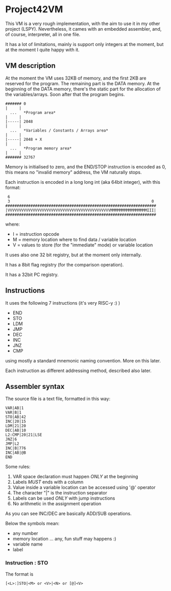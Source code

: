 # Project42VM

This VM is a very rough implementation, with the aim to use it in my other project (LSPY).
Nevertheless, it cames with an embedded assembler, and, of course, interpreter, all in one file.

It has a lot of limitations, mainly is support only integers at the moment, but at the moment I quite happy with it.

## VM description

At the moment the VM uses 32KB of memory, and the first 2KB are reserved for the program. The remaining part is the DATA memory. At the beginning of the DATA memory, there's the static part for the allocation of the variables/arrays. Soon after that the program begins.

```
####### 0  
|     |  
  ...   *Program area*  
|     |  
|-----| 2048  
|     |  
  ...   *Variables / Constants / Arrays area*  
|     |  
|-----| 2048 + X   
|     |  
  ...   *Program memory area*  
|     |  
####### 32767  
```

Memory is initialised to zero, and the END/STOP instruction is encoded as 0, this means no "invalid memory" address, the VM naturally stops.

Each instruction is encoded in a long long int (aka 64bit integer), with this format:

```
 6                                                              
 3                                                              0 
##################################################################
|VVVVVVVVVVVVVVVVVVVVVVVVVVVVVVVVVVVVVVVVVVVVVMMMMMMMMMMMMMMMMIII|
##################################################################
```

where:

- I = instruction opcode 
- M = memory location where to find data / variable location
- V = values to store (for the "immediate" mode) or variable location

It uses also one 32 bit registry, but at the moment only internally.

It has a 8bit flag registry (for the comparison operation).

It has a 32bit PC registry.

## Instructions

It uses the following 7 instructions (it's very RISC-y :) )

- END
- STO
- LDM
- JMP
- DEC
- INC
- JNZ
- CMP

using mostly a standard mnemonic naming convention. More on this later.

Each instruction as different addressing method, described also later.

## Assembler syntax

The source file is a text file, formatted in this way:

```
VAR|AB|1
VAR|B|1
STO|AB|42
INC|20|15
LDM|21|20
DEC|AB|10
L2:CMP|20|21|LSE
JNZ|6
JMP|L2
INC|B|776
INC|AB|@B
END
```

Some rules:

1) VAR space declaration must happen _ONLY_ at the beginning
2) Labels _MUST_ ends with a column
3) Value inside a variable location can be accessed using '@' operator
4) The character "|" is the instruction separator
5) Labels can be used _ONLY_ with jump instructions
6) No arithmetic in the assignment operation

As you can see INC/DEC are basically ADD/SUB operations.

Below the symbols mean:

- <N> any number
- <M> memory location ... any, fun stuff may happens :)
- <V> variable name
- <L> label

### Instruction : STO

The format is

```
[<L>:]STO|<M> or <V>|<N> or [@]<V>
```
